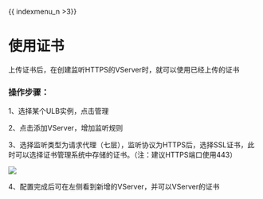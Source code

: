 {{ indexmenu_n >3}}


# 使用证书

上传证书后，在创建监听HTTPS的VServer时，就可以使用已经上传的证书

### 操作步骤： 

1、选择某个ULB实例，点击管理

2、点击添加VServer，增加监听规则

3、选择监听类型为请求代理（七层），监听协议为HTTPS后，选择SSL证书，此时可以选择证书管理系统中存储的证书。（注：建议HTTPS端口使用443）

![](../../../.gitbook/assets/image%20%2816%29.png)

4、配置完成后可在左侧看到新增的VServer，并可以VServer的证书


